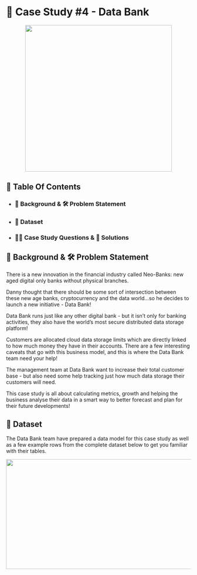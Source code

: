 # 🏦 Case Study #4 - Data Bank 

<p align = "center">
<img src = "https://8weeksqlchallenge.com/images/case-study-designs/4.png" width = "400" height = "400">

##  📕 Table Of Contents
* ### 📝 Background & 🛠️ Problem Statement
* ### 📂 Dataset
* ### 🧙‍♂️ Case Study Questions & 🚀 Solutions

## 📝 Background & 🛠️ Problem Statement
There is a new innovation in the financial industry called Neo-Banks: new aged digital only banks without physical branches.

Danny thought that there should be some sort of intersection between these new age banks, cryptocurrency and the data world…so he decides to launch a new initiative - Data Bank!

Data Bank runs just like any other digital bank - but it isn’t only for banking activities, they also have the world’s most secure distributed data storage platform!

Customers are allocated cloud data storage limits which are directly linked to how much money they have in their accounts. There are a few interesting caveats that go with this business model, and this is where the Data Bank team need your help!

The management team at Data Bank want to increase their total customer base - but also need some help tracking just how much data storage their customers will need.

This case study is all about calculating metrics, growth and helping the business analyse their data in a smart way to better forecast and plan for their future developments!

## 📂 Dataset
The Data Bank team have prepared a data model for this case study as well as a few example rows from the complete dataset below to get you familiar with their tables.

<p align = "center">
<img src = "https://8weeksqlchallenge.com/images/case-study-4-erd.png" width = "600" height = "300">



